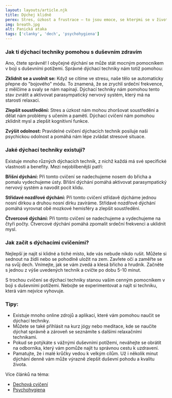 ```yaml
---
layout: layouts/article.njk
title: Dýchej klidně
perex: Stres, úzkost a frustrace – to jsou emoce, se kterými se v životě setkává každý z nás. Někdy se jich ale můžeme cítit zahlceni a nevíme, jak si s nimi poradit. Naštěstí existuje jednoduchý, ale účinný nástroj, který nám v tom může pomoci - dýchání.
img: breath.jpg
alt: Panická ataka
tags: ['clanky', 'dech', 'psychohygiena']
---
```



### Jak ti dýchací techniky pomohou s duševním zdravím


Ano, čtete správně! I obyčejné dýchání se může stát mocným pomocníkem v boji s duševními potížemi. Správné dýchací techniky nám totiž pomohou:

**Zklidnit se a uvolnit se:** Když se cítíme ve stresu, naše tělo se automaticky přepne do "bojového" módu. To znamená, že se zrychlí srdeční frekvence, z mělčíme a svaly se nám napínají. Dýchací techniky nám pomohou tento stav zvrátit a aktivovat parasympatický nervový systém, který má na starosti relaxaci.

**Zlepšit soustředění:** Stres a úzkost nám mohou zhoršovat soustředění a dělat nám problémy s učením a pamětí. Dýchací cvičení nám pomohou zklidnit mysl a zlepšit kognitivní funkce.

**Zvýšit odolnost:** Pravidelné cvičení dýchacích technik posiluje naši psychickou odolnost a pomáhá nám lépe zvládat stresové situace.

### Jaké dýchací techniky existují?

Existuje mnoho různých dýchacích technik, z nichž každá má své specifické vlastnosti a benefity. Mezi nejoblíbenější patří:

**Břišní dýchání:** Při tomto cvičení se nadechujeme nosem do břicha a pomalu vydechujeme ústy. Břišní dýchání pomáhá aktivovat parasympatický nervový systém a navodit pocit klidu.

**Střídavé nozdřové dýchání:** Při tomto cvičení střídavě dýcháme jednou nosní dírkou a druhou nosní dírku zavíráme. Střídavé nozdřové dýchání pomáhá vyrovnat obě mozkové hemisféry a zlepšit soustředění.

**Čtvercové dýchání:** Při tomto cvičení se nadechujeme a vydechujeme na čtyři počty. Čtvercové dýchání pomáhá zpomalit srdeční frekvenci a uklidnit mysl.

### Jak začít s dýchacími cvičeními?

Nejlepší je najít si klidné a tiché místo, kde vás nebude nikdo rušit. Můžete si sednout na židli nebo se pohodlně uložit na zem. Zavřete oči a zaměřte se na svůj dech. Vnímejte, jak se vám zvedá a klesá břicho a hrudník. Začněte s jednou z výše uvedených technik a cvičte po dobu 5-10 minut.

S trochou cvičení se dýchací techniky stanou vašim cenným pomocníkem v boji s duševními potížemi. Nebojte se experimentovat a najít si techniku, která vám nejvíce vyhovuje.

### Tipy:

- Existuje mnoho online zdrojů a aplikací, které vám pomohou naučit se dýchací techniky.
- Můžete se také přihlásit na kurz jógy nebo meditace, kde se naučíte dýchat správně a zároveň se seznámíte s dalšími relaxačními technikami.
- Pokud se potýkáte s vážnými duševními potížemi, neváhejte se obrátit na odborníka, který vám pomůže najít tu správnou cestu k uzdravení.
- Pamatujte, že i malé krůčky vedou k velkým cílům. Už i několik minut dýchání denně vám může výrazně zlepšit duševní pohodu a kvalitu života.

<section class="tags">
    <p>Více článků na téma:</p>
    <ul class="tags__list">
        <li class="tags__item"><a href="/tags/dechova-cviceni/" class="tags__link">Dechová cvičení</a></li><!--
        --><li class="tags__item"><a href="/tags/psychohygiena/" class="tags__link">Psychohygiena</a></li>
    </ul>   
</section>